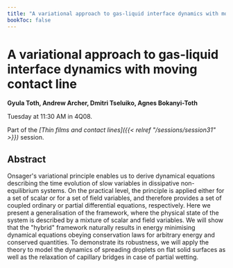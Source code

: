 ```yaml
---
title: "A variational approach to gas-liquid interface dynamics with moving contact line"
bookToc: false
---
```


# A variational approach to gas-liquid interface dynamics with moving contact line

**Gyula Toth, Andrew Archer, Dmitri Tseluiko, Agnes Bokanyi-Toth**

Tuesday at 11:30 AM in 4Q08.

Part of the *[Thin films and contact lines]({{< relref "/sessions/session31" >}})* session.

## Abstract

Onsager's variational principle enables us to derive dynamical equations describing the time evolution of slow variables in dissipative non-equilibrium systems. On the practical level, the principle is applied either for a set of scalar or for a set of field variables, and therefore provides a set of coupled ordinary or partial differential equations, respectively. Here we present a generalisation of the framework, where the physical state of the system is described by a mixture of scalar and field variables. We will show that the "hybrid" framework naturally results in energy minimising dynamical equations obeying conservation laws for arbitrary energy and conserved quantities. To demonstrate its robustness, we will apply the theory to model the dynamics of spreading droplets on flat solid surfaces as well as the relaxation of capillary bridges in case of partial wetting. 


